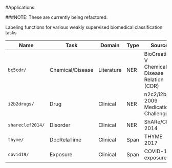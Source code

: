 #Applications


###NOTE: These are currently being refactored.

Labeling functions for various weakly supervised biomedical classification tasks

| Name             | Task             | Domain     | Type | Source                                        |
|------------------|------------------|------------|------|-----------------------------------------------|
| `bc5cdr/`        | Chemical/Disease | Literature | NER  | BioCreative V Chemical-Disease Relation (CDR) |
| `i2b2drugs/`     | Drug             | Clinical   | NER  | n2c2/i2b2 2009 Medication Challenge           |
| `shareclef2014/` | Disorder         | Clinical   | NER  | ShARe/CLEF 2014                               |
| `thyme/`       | DocRelaTime         | Clinical   | Span  | THYME 2017                           |
| `covid19/`       | Exposure         | Clinical   | Span  | COVID-19 exposure                            |